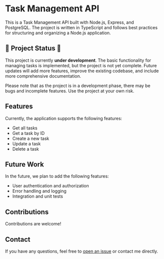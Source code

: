 # Task Management API

This is a Task Management API built with Node.js, Express, and PostgreSQL. The project is written in TypeScript and follows best practices for structuring and organizing a Node.js application.

## :construction: Project Status :construction:

This project is currently **under development**. The basic functionality for managing tasks is implemented, but the project is not yet complete. Future updates will add more features, improve the existing codebase, and include more comprehensive documentation.

Please note that as the project is in a development phase, there may be bugs and incomplete features. Use the project at your own risk.

## Features

Currently, the application supports the following features:

- Get all tasks
- Get a task by ID
- Create a new task
- Update a task
- Delete a task

## Future Work

In the future, we plan to add the following features:

- User authentication and authorization
- Error handling and logging
- Integration and unit tests

## Contributions

Contributions are welcome!

## Contact

If you have any questions, feel free to [open an issue](https://github.com/Nattie-Nkosi/Task-Management-API/issues) or contact me directly.
